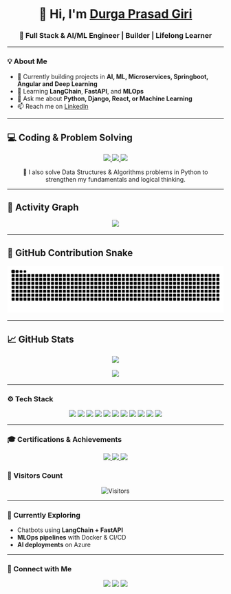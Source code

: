 <h1 align="center">👋 Hi, I'm <a href="https://github.com/DurgaPrasadGiri">Durga Prasad Giri</a></h1>

<h3 align="center">🚀 Full Stack & AI/ML Engineer | Builder | Lifelong Learner</h3>

---

### 💡 About Me  
- 🔭 Currently building projects in **AI, ML, Microservices, Springboot, Angular and Deep Learning**  
- 🌱 Learning **LangChain**, **FastAPI**, and **MLOps**  
- 💬 Ask me about **Python, Django, React, or Machine Learning**  
- 📫 Reach me on [LinkedIn](https://linkedin.com/in/durga-p-giri-817470137/)  

---
## 💻 Coding & Problem Solving

<p align="center">
  <a href="https://leetcode.com/DurgaPrasadGiri" target="_blank">
    <img src="https://img.shields.io/badge/LeetCode-FFA116?style=for-the-badge&logo=leetcode&logoColor=white" />
  </a>
  <a href="https://www.hackerrank.com/Durgagiri0949" target="_blank">
    <img src="https://img.shields.io/badge/HackerRank-2EC866?style=for-the-badge&logo=hackerrank&logoColor=white" />
  </a>
  <a href="https://auth.geeksforgeeks.org/user/durgaprasadgiri" target="_blank">
    <img src="https://img.shields.io/badge/GeeksforGeeks-0F9D58?style=for-the-badge&logo=geeksforgeeks&logoColor=white" />
  </a>
</p>

<p align="center">
  🚀 I also solve Data Structures & Algorithms problems in Python to strengthen my fundamentals and logical thinking.
</p>

---

## 🌟 Activity Graph

<p align="center">
  <img src="https://github-readme-activity-graph.vercel.app/graph?username=DPG746&theme=tokyo-night" />
</p>

---
## 🐍 GitHub Contribution Snake

![snake gif](https://github.com/DPG746/DurgaPrasadGiri/blob/output/github-contribution-grid-snake.svg)

---
## 📈 GitHub Stats

<p align="center">
  <img src="https://github-readme-stats.vercel.app/api?username=DPG746&show_icons=true&theme=radical" />
</p>

<p align="center">
  <img src="https://github-readme-stats.vercel.app/api/top-langs/?username=DPG746&layout=compact&theme=radical" />
</p>

---

### ⚙️ Tech Stack  
<p align="center">
  <!-- Backend -->
  <img src="https://img.shields.io/badge/Python-3776AB?style=for-the-badge&logo=python&logoColor=white"/>
  <img src="https://img.shields.io/badge/Django-092E20?style=for-the-badge&logo=django&logoColor=white"/>
  <img src="https://img.shields.io/badge/FastAPI-109989?style=for-the-badge&logo=fastapi&logoColor=white"/>
  <img src="https://img.shields.io/badge/Spring%20Boot-6DB33F?style=for-the-badge&logo=springboot&logoColor=white"/>
  <img src="https://img.shields.io/badge/Microservices-FF6F00?style=for-the-badge&logo=microgenetics&logoColor=white"/>

  <!-- Frontend -->
  <img src="https://img.shields.io/badge/Angular-DD0031?style=for-the-badge&logo=angular&logoColor=white"/>
  <img src="https://img.shields.io/badge/React-20232A?style=for-the-badge&logo=react&logoColor=61DAFB"/>
  <img src="https://img.shields.io/badge/TailwindCSS-38B2AC?style=for-the-badge&logo=tailwind-css&logoColor=white"/>

  <!-- Database & Cloud -->
  <img src="https://img.shields.io/badge/PostgreSQL-316192?style=for-the-badge&logo=postgresql&logoColor=white"/>
  <img src="https://img.shields.io/badge/MySQL-4479A1?style=for-the-badge&logo=mysql&logoColor=white"/>
  <img src="https://img.shields.io/badge/Azure-0078D4?style=for-the-badge&logo=microsoftazure&logoColor=white"/>
</p>

---
### 🎓 Certifications & Achievements  
<p align="center">

  <!-- Google Cloud -->
  <a href="https://developers.google.com/profile/badges/playlists/machine-learning-crash-course/llms" target="_blank">
    <img src="https://img.shields.io/badge/Google%20Cloud%20Certified-Data%20Engineer-4285F4?style=for-the-badge&logo=googlecloud&logoColor=white"/>
  </a>

  <!-- Udemy -->
  <a href="https://www.udemy.com/certificate/UC-d64c5738-a301-47c2-9ca9-81ddaa4d7e98/" target="_blank">
    <img src="https://img.shields.io/badge/Udemy-Machine%20Learning%20A--Z-EC5252?style=for-the-badge&logo=udemy&logoColor=white"/>
  </a>

  <!-- AWS -->
  <a href="https://www.linkedin.com/in/durga-p-giri-817470137/overlay/1752502436617/single-media-viewer/?profileId=ACoAACFZm5MBsRImzvylPK928gkVtAVHohQCUfw" target="_blank">
    <img src="https://img.shields.io/badge/AWS%20Certified-Machine%20Learning%20Specialty-FF9900?style=for-the-badge&logo=amazonaws&logoColor=white"/>
  </a>

</p>

### 👀 Visitors Count  
<p align="center">
  <img src="https://komarev.com/ghpvc/?username=DPG746&label=Profile%20Views&color=blue&style=flat-square" alt="Visitors"/>
</p>

---

### 🧠 Currently Exploring  
- Chatbots using **LangChain + FastAPI**  
- **MLOps pipelines** with Docker & CI/CD  
- **AI deployments** on Azure  

---

### 🤝 Connect with Me  
<p align="center">
  <a href="https://linkedin.com/in/durga-p-giri-817470137/"><img src="https://img.shields.io/badge/LinkedIn-0077B5?style=for-the-badge&logo=linkedin&logoColor=white"/></a>
  <a href="https://twitter.com/your-handle"><img src="https://img.shields.io/badge/Twitter-1DA1F2?style=for-the-badge&logo=twitter&logoColor=white"/></a>
  <a href="https://github.com/DPG746"><img src="https://img.shields.io/badge/Portfolio-000000?style=for-the-badge&logo=firefox&logoColor=white"/></a>
</p>
